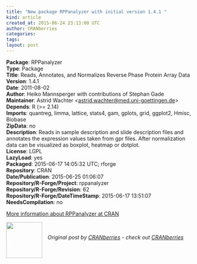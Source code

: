 ```yaml
---
title: "New package RPPanalyzer with initial version 1.4.1 "
kind: article
created_at: 2015-06-24 23:13:00 UTC
author: CRANberries
categories: 
tags: 
layout: post
---
```

<strong>Package</strong>: RPPanalyzer<br>
<strong>Type</strong>: Package<br>
<strong>Title</strong>: Reads, Annotates, and Normalizes Reverse Phase Protein Array
Data<br>
<strong>Version</strong>: 1.4.1<br>
<strong>Date</strong>: 2011-08-02<br>
<strong>Author</strong>: Heiko Mannsperger with contributions of Stephan Gade<br>
<strong>Maintainer</strong>: Astrid Wachter &lt;astrid.wachter@med.uni-goettingen.de&gt;<br>
<strong>Depends</strong>: R (&gt;= 2.14)<br>
<strong>Imports</strong>: quantreg, limma, lattice, stats4, gam, gplots, grid, ggplot2,
Hmisc, Biobase<br>
<strong>ZipData</strong>: no<br>
<strong>Description</strong>: Reads in sample description and slide description files and
annotates the expression values taken from gpr files. After
normalization data can be visualized as boxplot, heatmap or
dotplot.<br>
<strong>License</strong>: LGPL<br>
<strong>LazyLoad</strong>: yes<br>
<strong>Packaged</strong>: 2015-06-17 14:05:32 UTC; rforge<br>
<strong>Repository</strong>: CRAN<br>
<strong>Date/Publication</strong>: 2015-06-25 01:06:07<br>
<strong>Repository/R-Forge/Project</strong>: rppanalyzer<br>
<strong>Repository/R-Forge/Revision</strong>: 62<br>
<strong>Repository/R-Forge/DateTimeStamp</strong>: 2015-06-17 13:51:07<br>
<strong>NeedsCompilation</strong>: no<br>

<p>
<a href="http://cran.r-project.org/web/packages/RPPanalyzer/index.html">More information about RPPanalyzer at CRAN</a><div class="author">
  <img src="" style="width: 96px; height: 96;">
  <span style="position: absolute; padding: 32px 15px;">
    <i>Original post by <a href="http://twitter.com/">CRANberries</a> - check out <a href="http://dirk.eddelbuettel.com/cranberries">CRANberries   </a></i>
  </span>
</div>
